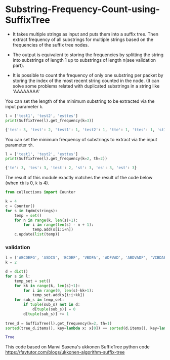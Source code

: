 # Substring-Frequency-Count-using-SuffixTree

- It takes multiple strings as input and puts them into a suffix tree. Then extract frequency of all substrings for multiple strings based on the frequencies of the suffix tree nodes.

- The output is equivalent to storing the frequencies by splitting the string into substrings of length 1 up to substrings of length n(see validation part).

- It is possible to count the frequency of only one substring per packet by storing the index of the most recent string counted in the node. (It can solve some problems related with duplicated substrings in a string like 'AAAAAAAA'

You can set the length of the minimum substring to be extracted via the input parameter `k`.
```python
l = ['test1', 'test2', 'esttes']
print(SuffixTree(l).get_frequency(k=3))
```

```python
{'tes': 3, 'test': 2, 'test1': 1, 'test2': 1, 'tte': 1, 'ttes': 1, 'st1': 1, 'st2': 1, 'stt': 1, 'stte': 1, 'sttes': 1, 'est': 3, 'est1': 1, 'est2': 1, 'estt': 1, 'estte': 1, 'esttes': 1}
```
You can set the minimum frequency of substrings to extract via the input parameter `th`.
```python
l = ['test1', 'test2', 'esttes']
print(SuffixTree(l).get_frequency(k=2, th=2))
```

```python
{'te': 3, 'tes': 3, 'test': 2, 'st': 3, 'es': 3, 'est': 3}
```   
   
The result of this module exactly matches the result of the code below (when `th` is 0, `k` is 4).
```python
from collections import Counter

k = 4
c = Counter()
for s in tqdm(strings):
    temp = set()
    for n in range(k, len(s)+1):
        for i in range(len(s) - n + 1):
            temp.add(s[i:i+n])
    c.update(list(temp))
```

### validation
```python
l = ['ABCDEFG', 'ASDCS', 'BCDEF', 'VBDFA', 'ADFVAD', 'ABDVADF', 'VCBDABC', 'AAAAA']
k = 2

d = dict()
for s in l:
    temp_set = set()
    for kk in range(k, len(s)+1):
        for i in range(0, len(s)-kk+1):
            temp_set.add(s[i:i+kk])
    for sub_s in temp_set:
        if tuple(sub_s) not in d:
            d[tuple(sub_s)] = 0
        d[tuple(sub_s)] += 1
        
tree_d = SuffixTree(l).get_frequency(k=2, th=1)
sorted(tree_d.items(), key=lambda x: x[0]) == sorted(d.items(), key=lambda x: x[0])
```

```python
True
```



This code based on Manvi Saxena's ukkonen SuffixTree python code
https://favtutor.com/blogs/ukkonen-algorithm-suffix-tree
